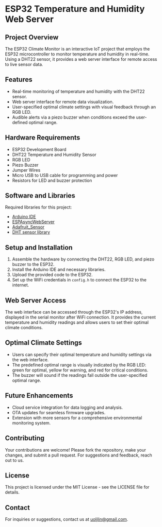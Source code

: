 # ESP32 Temperature and Humidity Web Server

## Project Overview
The ESP32 Climate Monitor is an interactive IoT project that employs the ESP32 microcontroller to monitor temperature and humidity in real-time. Using a DHT22 sensor, it provides a web server interface for remote access to live sensor data.

## Features
- Real-time monitoring of temperature and humidity with the DHT22 sensor.
- Web server interface for remote data visualization.
- User-specified optimal climate settings with visual feedback through an RGB LED.
- Audible alerts via a piezo buzzer when conditions exceed the user-defined optimal range.

## Hardware Requirements
- ESP32 Development Board
- DHT22 Temperature and Humidity Sensor
- RGB LED
- Piezo Buzzer
- Jumper Wires
- Micro USB to USB cable for programming and power
- Resistors for LED and buzzer protection

## Software and Libraries
Required libraries for this project:
- [Arduino IDE](https://www.arduino.cc/en/Main/Software)
- [ESPAsyncWebServer](https://github.com/me-no-dev/ESPAsyncWebServer)
- [Adafruit_Sensor](https://github.com/adafruit/Adafruit_Sensor)
- [DHT sensor library](https://github.com/adafruit/DHT-sensor-library)

## Setup and Installation
1. Assemble the hardware by connecting the DHT22, RGB LED, and piezo buzzer to the ESP32.
2. Install the Arduino IDE and necessary libraries.
3. Upload the provided code to the ESP32.
4. Set up the WiFi credentials in `config.h` to connect the ESP32 to the internet.

## Web Server Access
The web interface can be accessed through the ESP32's IP address, displayed in the serial monitor after WiFi connection. It provides the current temperature and humidity readings and allows users to set their optimal climate conditions.

## Optimal Climate Settings
- Users can specify their optimal temperature and humidity settings via the web interface.
- The predefined optimal range is visually indicated by the RGB LED: green for optimal, yellow for warning, and red for critical conditions.
- The buzzer will sound if the readings fall outside the user-specified optimal range.

## Future Enhancements
- Cloud service integration for data logging and analysis.
- OTA updates for seamless firmware upgrades.
- Extension with more sensors for a comprehensive environmental monitoring system.

## Contributing
Your contributions are welcome! Please fork the repository, make your changes, and submit a pull request. For suggestions and feedback, reach out to us.

## License
This project is licensed under the MIT License - see the LICENSE file for details.

## Contact
For inquiries or suggestions, contact us at uoljlin@gmail.com.
